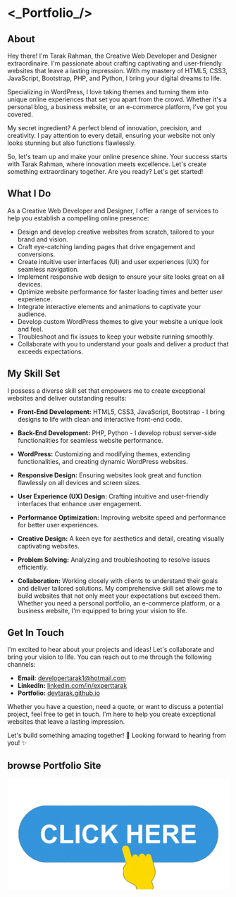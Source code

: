 # &lt;\_Portfolio\_/&gt;
## About
Hey there! I'm Tarak Rahman, the Creative Web Developer and Designer extraordinaire. I'm passionate about crafting captivating and user-friendly websites that leave a lasting impression. With my mastery of HTML5, CSS3, JavaScript, Bootstrap, PHP, and Python, I bring your digital dreams to life.

Specializing in WordPress, I love taking themes and turning them into unique online experiences that set you apart from the crowd. Whether it's a personal blog, a business website, or an e-commerce platform, I've got you covered.

My secret ingredient? A perfect blend of innovation, precision, and creativity. I pay attention to every detail, ensuring your website not only looks stunning but also functions flawlessly.

So, let's team up and make your online presence shine. Your success starts with Tarak Rahman, where innovation meets excellence. Let's create something extraordinary together. Are you ready? Let's get started!
## What I Do
As a Creative Web Developer and Designer, I offer a range of services to help you establish a compelling online presence:

- Design and develop creative websites from scratch, tailored to your brand and vision.
- Craft eye-catching landing pages that drive engagement and conversions.
- Create intuitive user interfaces (UI) and user experiences (UX) for seamless navigation.
- Implement responsive web design to ensure your site looks great on all devices.
- Optimize website performance for faster loading times and better user experience.
- Integrate interactive elements and animations to captivate your audience.
- Develop custom WordPress themes to give your website a unique look and feel.
- Troubleshoot and fix issues to keep your website running smoothly.
- Collaborate with you to understand your goals and deliver a product that exceeds expectations.
## My Skill Set
I possess a diverse skill set that empowers me to create exceptional websites and deliver outstanding results:
- <b>Front-End Development:</b> HTML5, CSS3, JavaScript, Bootstrap - I bring designs to life with clean and interactive front-end code.

- <b>Back-End Development:</b> PHP, Python - I develop robust server-side functionalities for seamless website performance.

- <b>WordPress:</b> Customizing and modifying themes, extending functionalities, and creating dynamic WordPress websites.

- <b>Responsive Design:</b> Ensuring websites look great and function flawlessly on all devices and screen sizes.

- <b>User Experience (UX) Design:</b> Crafting intuitive and user-friendly interfaces that enhance user engagement.

- <b>Performance Optimization:</b> Improving website speed and performance for better user experiences.

- <b>Creative Design:</b> A keen eye for aesthetics and detail, creating visually captivating websites.

- <b>Problem Solving:</b> Analyzing and troubleshooting to resolve issues efficiently.

- <b>Collaboration:</b> Working closely with clients to understand their goals and deliver tailored solutions.
My comprehensive skill set allows me to build websites that not only meet your expectations but exceed them. Whether you need a personal portfolio, an e-commerce platform, or a business website, I'm equipped to bring your vision to life.
## Get In Touch
I'm excited to hear about your projects and ideas! Let's collaborate and bring your vision to life. You can reach out to me through the following channels:
- <b>Email:</b> developertarak1@hotmail.com
- <b>LinkedIn:</b> [linkedin.com/in/experttarak](https://www.linkedin.com/in/experttarak)
- <b>Portfolio:</b> [devtarak.github.io](https://devtarak.github.io)

Whether you have a question, need a quote, or want to discuss a potential project, feel free to get in touch. I'm here to help you create exceptional websites that leave a lasting impression.

Let's build something amazing together! 🚀 Looking forward to hearing from you! ✨

## browse Portfolio Site
[![](img/click-me.gif)](https://devtarak.github.io/)
